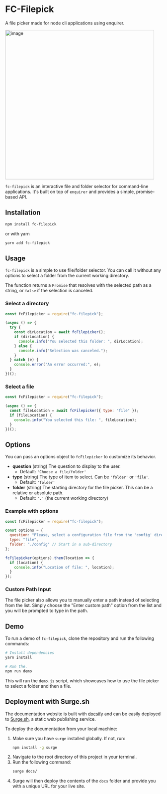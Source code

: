 # FC-Filepick

A file picker made for node cli applications using enquirer.

<img width="479" alt="image" src="https://user-images.githubusercontent.com/801433/206047869-1e6a846b-6167-427e-80e7-d0e9ec14b7b0.png">

`fc-filepick` is an interactive file and folder selector for command-line applications. It's built on top of `enquirer` and provides a simple, promise-based API.

## Installation

```bash
npm install fc-filepick
```

or with yarn

```bash
yarn add fc-filepick
```

## Usage

`fc-filepick` is a simple to use file/folder selector. You can call it without any options to select a folder from the current working directory.

The function returns a `Promise` that resolves with the selected path as a string, or `false` if the selection is canceled.

### Select a directory

```js
const fcFilepicker = require("fc-filepick");

(async () => {
  try {
    const dirLocation = await fcFilepicker();
    if (dirLocation) {
      console.info("You selected this folder: ", dirLocation);
    } else {
      console.info("Selection was canceled.");
    }
  } catch (e) {
    console.error("An error occurred:", e);
  }
})();
```

### Select a file

```js
const fcFilepicker = require("fc-filepick");

(async () => {
  const fileLocation = await fcFilepicker({ type: "file" });
  if (fileLocation) {
    console.info("You selected this file: ", fileLocation);
  }
})();
```

## Options

You can pass an options object to `fcFilepicker` to customize its behavior.

- **question** (string) The question to display to the user.
  - Default: `'Choose a file/folder'`
- **type** (string) The type of item to select. Can be `'folder'` or `'file'`.
  - Default: `'folder'`
- **folder** (string) The starting directory for the file picker. This can be a relative or absolute path.
  - Default: `'.'` (the current working directory)

### Example with options

```javascript
const fcFilepicker = require("fc-filepick");

const options = {
  question: "Please, select a configuration file from the 'config' directory",
  type: "file",
  folder: "./config" // Start in a sub-directory
};

fcFilepicker(options).then(location => {
  if (location) {
    console.info("Location of file: ", location);
  }
});
```

### Custom Path Input
The file picker also allows you to manually enter a path instead of selecting from the list. Simply choose the "Enter custom path" option from the list and you will be prompted to type in the path.

## Demo

To run a demo of `fc-filepick`, clone the repository and run the following commands:

```bash
# Install dependencies
yarn install

# Run the.
npm run demo
```

This will run the `demo.js` script, which showcases how to use the file picker to select a folder and then a file.

## Deployment with Surge.sh

The documentation website is built with [docsify](https://docsify.js.org/#/) and can be easily deployed to [Surge.sh](https://surge.sh/), a static web publishing service.

To deploy the documentation from your local machine:

1.  Make sure you have `surge` installed globally. If not, run:
    ```bash
    npm install -g surge
    ```
2.  Navigate to the root directory of this project in your terminal.
3.  Run the following command:
    ```bash
    surge docs/
    ```
4.  Surge will then deploy the contents of the `docs` folder and provide you with a unique URL for your live site.
